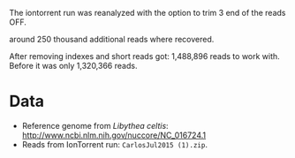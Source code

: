 The iontorrent run was reanalyzed with the option to trim 3 end of the reads
OFF.

around 250 thousand additional reads where recovered.

After removing indexes and short reads got:
1,488,896 reads to work with.
Before it was only 1,320,366 reads.

# Data
* Reference genome from *Libythea celtis*: <http://www.ncbi.nlm.nih.gov/nuccore/NC_016724.1>
* Reads from IonTorrent run: ``CarlosJul2015 (1).zip``.
